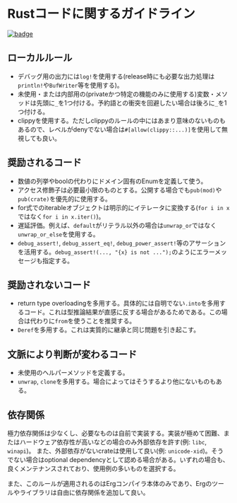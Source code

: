 # Rustコードに関するガイドライン

[![badge](https://img.shields.io/endpoint.svg?url=https%3A%2F%2Fgezf7g7pd5.execute-api.ap-northeast-1.amazonaws.com%2Fdefault%2Fsource_up_to_date%3Fowner%3Derg-lang%26repos%3Derg%26ref%3Dmain%26path%3Ddoc/EN/dev_guide/rust_code_guideline.md%26commit_hash%3Dc1f43472c254e4c22f936b0f9157fc2ee3189697)](https://gezf7g7pd5.execute-api.ap-northeast-1.amazonaws.com/default/source_up_to_date?owner=erg-lang&repos=erg&ref=main&path=doc/EN/dev_guide/rust_code_guideline.md&commit_hash=c1f43472c254e4c22f936b0f9157fc2ee3189697)

## ローカルルール

* デバッグ用の出力には`log!`を使用する(release時にも必要な出力処理は`println!`や`BufWriter`等を使用する)。
* 未使用・または内部用の(privateかつ特定の機能のみに使用する)変数・メソッドは先頭に`_`を1つ付ける。予約語との衝突を回避したい場合は後ろに`_`を1つ付ける。
* clippyを使用する。ただしclippyのルールの中にはあまり意味のないものもあるので、レベルがdenyでない場合は`#[allow(clippy::...)]`を使用して無視しても良い。

## 奨励されるコード

* 数値の列挙やboolの代わりにドメイン固有のEnumを定義して使う。
* アクセス修飾子は必要最小限のものとする。公開する場合でも`pub(mod)`や`pub(crate)`を優先的に使用する。
* for式でのiterableオブジェクトは明示的にイテレータに変換する(`for i in x`ではなく`for i in x.iter()`)。
* 遅延評価。例えば、`default`がリテラル以外の場合は`unwrap_or`ではなく`unwrap_or_else`を使用する。
* `debug_assert!`, `debug_assert_eq!`, `debug_power_assert!`等のアサーションを活用する。`debug_assert!(..., "{x} is not ...");`のようにエラーメッセージも指定する。

## 奨励されないコード

* return type overloadingを多用する。具体的には自明でない`.into`を多用するコード。これは型推論結果が直感に反する場合があるためである。この場合は代わりに`from`を使うことを推奨する。
* `Deref`を多用する。これは実質的に継承と同じ問題を引き起こす。

## 文脈により判断が変わるコード

* 未使用のヘルパーメソッドを定義する。
* `unwrap`, `clone`を多用する。場合によってはそうするより他にないものもある。

## 依存関係

極力依存関係は少なくし、必要なものは自前で実装する。実装が極めて困難、またはハードウェア依存性が高いなどの場合のみ外部依存を許す(例: `libc`, `winapi`)。
また、外部依存がないcrateは使用して良い(例: `unicode-xid`)。そうでない場合はoptional dependencyとして認める場合がある。いずれの場合も、良くメンテナンスされており、使用例の多いものを選択する。

また、このルールが適用されるのはErgコンパイラ本体のみであり、Ergのツールやライブラリは自由に依存関係を追加して良い。
